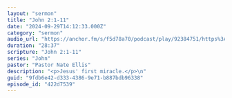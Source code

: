 ```yaml
---
layout: "sermon"
title: "John 2:1-11"
date: "2024-09-29T14:12:33.000Z"
category: "sermon"
audio_url: "https://anchor.fm/s/f5d78a70/podcast/play/92384751/https%3A%2F%2Fd3ctxlq1ktw2nl.cloudfront.net%2Fstaging%2F2024-8-30%2F025df531-5784-56f0-a0cc-705105bbcc76.m4a"
duration: "28:37"
scripture: "John 2:1-11"
series: "John"
pastor: "Pastor Nate Ellis"
description: "<p>Jesus' first miracle.</p>\n"
guid: "9fdb6e42-d333-4386-9e71-b887bdb96338"
episode_id: "422d7539"
---
```


